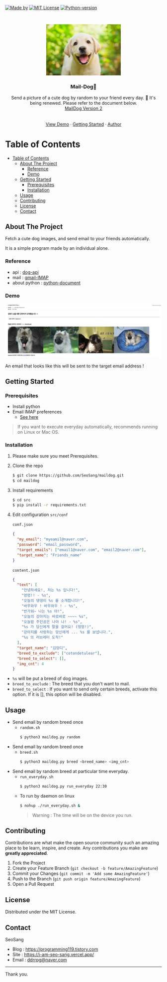 [![Made by][seosang-icon]][seosang-url]
[![MIT License][license-shield]][license-url]
[![Python-version][python-icon]][python-url]

<br />
<p align="center">
  <a href="https://github.com/othneildrew/Best-README-Template">
    <img src="images/logo.jpeg" alt="Logo" width="240">
  </a>

<h3 align="center">Mail-Dog🐶</h3>

  <p align="center">
    Send a picture of a cute dog by random to your friend every day. 💌
    It's being renewed. Please refer to the document below.
    <br />
    <a href="https://github.com/SeoSang/maildog/tree/master/web#readme">MailDog Version 2</a>
    <br />
    <!-- <a href="https://github.com/othneildrew/Best-README-Template"><strong>Explore the docs »</strong></a> -->
    <br />
    <br />
    <a href="#demo">View Demo</a>
    ·
    <a href="#getting-started">Getting Started</a>
    ·
    <a href="#contact">Author</a>
  </p>
</p>

# Table of Contents

- [Table of Contents](#table-of-contents)
    - [About The Project](#about-the-project)
        - [Reference](#reference)
        - [Demo](#demo)
    - [Getting Started](#getting-started)
        - [Prerequisites](#prerequisites)
        - [Installation](#installation)
    - [Usage](#usage)
    - [Contributing](#contributing)
    - [License](#license)
    - [Contact](#contact)

<!-- ABOUT THE PROJECT -->

## About The Project

Fetch a cute dog images, and send email to your friends automatically.

It is a simple program made by an individual alone.

### Reference

- api : [dog-api](https://dog.ceo/dog-api/)
- mail : [gmail-IMAP](https://support.google.com/a/answer/12103?hl=ko)
- about python : [python-document](https://docs.python.org/3/)

### Demo

![demo](images/demo.png)

An email that looks like this will be sent to the target email address !

<!-- GETTING STARTED -->

## Getting Started

### Prerequisites

- Install python
- Email IMAP preferences
    - [See here](https://support.google.com/mail/answer/7126229?hl=en)

> If you want to execute everyday automatically, recommends running on Linux or Mac OS.

### Installation

1. Please make sure you meet Prerequisites.
2. Clone the repo
   ```sh
   $ git clone https://github.com/SeoSang/maildog.git
   $ cd maildog
   ```
3. Install requirements
   ```sh
   $ cd src
   $ pip install -r requirements.txt
   ```
4. Edit configuration `src/conf`

   `conf.json`

   ```json
   {
     "my_email": "myeamil@naver.com",
     "password": "email_password",
     "target_emails": ["email1@naver.com", "email2@naver.com"],
     "target_name": "Friends_name"
   }
   ```

   `content.json`

   ```json
   {
     "text": [
       "안녕하세요!, 저는 %s 입니다!",
       "멍멍!! - %s",
       "오늘의 댕댕이 %s 를 소개합니다!",
       "바우와우 ! 바우와우 ! - %s",
       "반가워~ 나는 %s 야!",
       "오늘의 강아지는 바로바로 ~~~~ %s",
       "오늘밤 주인공은 나야 나! - %s",
       "%s 가 당신에게 말을 걸어요! (멍멍!)",
       "강아지를 사랑하는 당신에게 ... %s 를 보냅니다.",
       "%s 의 러브레터 도착!"
     ],
     "target_name": "김망디",
     "breed_to_exclude": ["cotondetulear"],
     "breed_to_select": [],
     "img_cnt": 4
   }
   ```

- `%s` will be put a breed of dog images.
- `breed_to_exclude` : The breed that you don't want to mail.
- `breed_to_select` : If you want to send only certain breeds, activate this option. If it is [], this option will be
  disabled.

<!-- USAGE EXAMPLES -->

## Usage

- Send email by random breed once
    - `random.sh`
      ```sh
      $ python3 maildog.py random
      ```
- Send email by random breed once
    - `breed.sh`
      ```sh
      $ python3 maildog.py breed <breed_name> <img_cnt>
      ```
- Send email by random breed at particular time everyday.
    - `run_everyday.sh`
      ```sh
      $ python3 maildog.py run_everyday 22:30
      ```
    - To run by daemon on linux
      ```sh
      $ nohup ./run_everyday.sh &
      ```
      > Warning : The time will be on the device you run.

## Contributing

Contributions are what make the open source community such an amazing place to be learn, inspire, and create. Any
contributions you make are **greatly appreciated**.

1. Fork the Project
2. Create your Feature Branch (`git checkout -b feature/AmazingFeature`)
3. Commit your Changes (`git commit -m 'Add some AmazingFeature'`)
4. Push to the Branch (`git push origin feature/AmazingFeature`)
5. Open a Pull Request

<!-- LICENSE -->

## License

Distributed under the MIT License.

<!-- CONTACT -->

## Contact

SeoSang

- Blog : https://programming119.tistory.com
- Site : https://i-am-seo-sang.vercel.app/
- Email : ddrrpg@naver.com

[seosang-icon]: https://img.shields.io/static/v1?label=madeby&message=seosang&color=blue

[seosang-url]: https://github.com/SeoSang

[license-shield]: https://img.shields.io/github/license/othneildrew/Best-README-Template.svg

[license-url]: #license

[python-icon]: https://img.shields.io/static/v1?label=python&message=>=3.6&color=yellow

[python-url]: https://docs.python.org/3/

---

Thank you.
